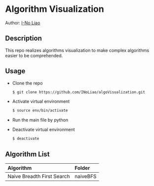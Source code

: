 # Algorithm Visualization

Author: [I-No Liao](https://inoliao.info)

## Description

This repo realizes algorithms visualization to make complex algorithms easier to be comprehended.

## Usage

* Clone the repo

  ```bash
  $ git clone https://github.com/INoLiao/algoVisualization.git
  ```

* Activate virtual environment

  ```bash
  $ source env/bin/activate
  ```

* Run the main file by python

* Deactivate virtual environment

  ```bash
  $ deactivate
  ```

## Algorithm List

| Algorithm | Folder |
|:--------- |:------ |
| Naive Breadth First Search | naiveBFS |
